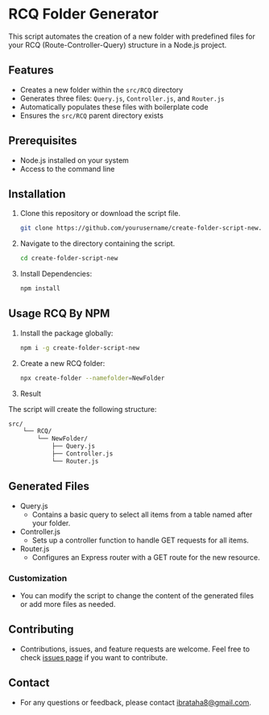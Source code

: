 # RCQ Folder Generator

This script automates the creation of a new folder with predefined files for your RCQ (Route-Controller-Query) structure in a Node.js project.

## Features

- Creates a new folder within the `src/RCQ` directory
- Generates three files: `Query.js`, `Controller.js`, and `Router.js`
- Automatically populates these files with boilerplate code
- Ensures the `src/RCQ` parent directory exists

## Prerequisites

- Node.js installed on your system
- Access to the command line

## Installation

1. Clone this repository or download the script file.
   ```sh
   git clone https://github.com/yourusername/create-folder-script-new.git
   ```
2. Navigate to the directory containing the script.
   ```sh
   cd create-folder-script-new
   ```
3. Install Dependencies:
   ```sh
   npm install
   ```

## Usage RCQ By NPM

1. Install the package globally:
   ```sh
   npm i -g create-folder-script-new
   ```
2. Create a new RCQ folder:
   ```sh
   npx create-folder --namefolder=NewFolder
   ```
3. Result

The script will create the following structure:

```sh
src/
    └── RCQ/
        └── NewFolder/
            ├── Query.js
            ├── Controller.js
            └── Router.js
```

## Generated Files

- Query.js
  - Contains a basic query to select all items from a table named after your folder.
- Controller.js
  - Sets up a controller function to handle GET requests for all items.
- Router.js
  - Configures an Express router with a GET route for the new resource.

### Customization

- You can modify the script to change the content of the generated files or add more files as needed.

## Contributing

- Contributions, issues, and feature requests are welcome. Feel free to check [issues page](https://github.com/ibrataha8/rcq-folder-factory/issues) if you want to contribute.

## Contact

- For any questions or feedback, please contact ibrataha8@gmail.com.
